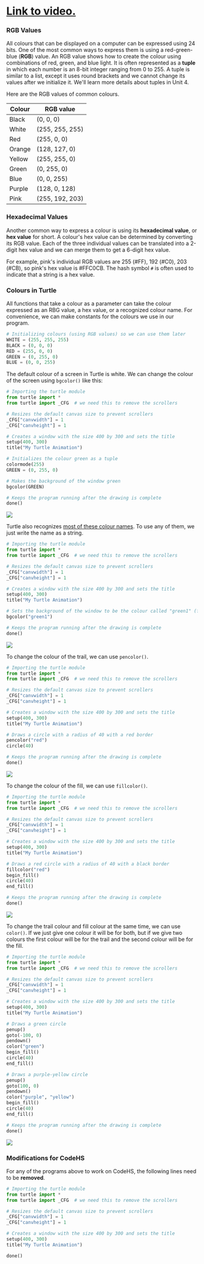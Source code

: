 # [Link to video.](https://www.youtube.com/watch?v=N-DQgmRorxA&list=PLVD25niNi0BkyCc47RgZHKnmIh6nsupN7)

### RGB Values

All colours that can be displayed on a computer can be expressed using 24 bits. One of the most common ways to express them is using a red-green-blue (**RGB**) value. An RGB value shows how to create the colour using combinations of red, green, and blue light. It is often represented as a **tuple** in which each number is an 8-bit integer ranging from 0 to 255. A tuple is similar to a list, except it uses round brackets and we cannot change its values after we initialize it. We'll learn more details about tuples in Unit 4.

Here are the RGB values of common colours.

| Colour | RGB value       |
| ------ | --------------- |
| Black  | (0, 0, 0)       |
| White  | (255, 255, 255) |
| Red    | (255, 0, 0)     |
| Orange | (128, 127, 0)   |
| Yellow | (255, 255, 0)   |
| Green  | (0, 255, 0)     |
| Blue   | (0, 0, 255)     |
| Purple | (128, 0, 128)   |
| Pink   | (255, 192, 203) |

### Hexadecimal Values

Another common way to express a colour is using its **hexadecimal value**, or **hex value** for short. A colour's hex value can be determined by converting its RGB value. Each of the three individual values can be translated into a 2-digit hex value and we can merge them to get a 6-digit hex value. 

For example, pink's individual RGB values are 255 (#FF), 192 (#C0), 203 (#CB), so pink's hex value is #FFC0CB. The hash symbol `#` is often used to indicate that a string is a hex value.

### Colours in Turtle

All functions that take a colour as a parameter can take the colour expressed as an RBG value, a hex value, or a recognized colour name. For convenience, we can make constants for the colours we use in our program.

```python
# Initializing colours (using RGB values) so we can use them later
WHITE = (255, 255, 255)
BLACK = (0, 0, 0)
RED = (255, 0, 0)
GREEN = (0, 255, 0)
BLUE = (0, 0, 255)
```

The default colour of a screen in Turtle is white. We can change the colour of the screen using `bgcolor()` like this:

```python
# Importing the turtle module
from turtle import *
from turtle import _CFG  # we need this to remove the scrollers

# Resizes the default canvas size to prevent scrollers
_CFG["canvwidth"] = 1 
_CFG["canvheight"] = 1

# Creates a window with the size 400 by 300 and sets the title
setup(400, 300)
title("My Turtle Animation")

# Initializes the colour green as a tuple
colormode(255)
GREEN = (0, 255, 0)

# Makes the background of the window green
bgcolor(GREEN)

# Keeps the program running after the drawing is complete
done()
```

![](../Images/Turtle_Screen_Colour.png)

Turtle also recognizes [most of these colour names](https://www.tcl.tk/man/tcl/TkCmd/colors.html). To use any of them, we just write the name as a string.

```python
# Importing the turtle module
from turtle import *
from turtle import _CFG  # we need this to remove the scrollers

# Resizes the default canvas size to prevent scrollers
_CFG["canvwidth"] = 1 
_CFG["canvheight"] = 1

# Creates a window with the size 400 by 300 and sets the title
setup(400, 300)
title("My Turtle Animation")

# Sets the background of the window to be the colour called "green1" (from the list of recognized colour names)
bgcolor("green1")

# Keeps the program running after the drawing is complete
done()
```

![](../Images/Turtle_Screen_Colour.png)

To change the colour of the trail, we can use `pencolor()`.

```python
# Importing the turtle module
from turtle import *
from turtle import _CFG  # we need this to remove the scrollers

# Resizes the default canvas size to prevent scrollers
_CFG["canvwidth"] = 1 
_CFG["canvheight"] = 1

# Creates a window with the size 400 by 300 and sets the title
setup(400, 300)
title("My Turtle Animation")

# Draws a circle with a radius of 40 with a red border
pencolor("red")
circle(40)

# Keeps the program running after the drawing is complete
done()
```

![](../Images/Turtle_Colour_1.png)

To change the colour of the fill, we can use `fillcolor()`.


```python
# Importing the turtle module
from turtle import *
from turtle import _CFG  # we need this to remove the scrollers

# Resizes the default canvas size to prevent scrollers
_CFG["canvwidth"] = 1 
_CFG["canvheight"] = 1

# Creates a window with the size 400 by 300 and sets the title
setup(400, 300)
title("My Turtle Animation")

# Draws a red circle with a radius of 40 with a black border
fillcolor("red")
begin_fill()
circle(40)
end_fill()

# Keeps the program running after the drawing is complete
done()
```

![](../Images/Turtle_Colour_2.png)

To change the trail colour and fill colour at the same time, we can use `color()`. If we just give one colour it will be for both, but if we give two colours the first colour will be for the trail and the second colour will be for the fill.

```python
# Importing the turtle module
from turtle import *
from turtle import _CFG  # we need this to remove the scrollers

# Resizes the default canvas size to prevent scrollers
_CFG["canvwidth"] = 1 
_CFG["canvheight"] = 1

# Creates a window with the size 400 by 300 and sets the title
setup(400, 300)
title("My Turtle Animation")

# Draws a green circle
penup()
goto(-100, 0)
pendown()
color("green")
begin_fill()
circle(40)
end_fill()

# Draws a purple-yellow circle
penup()
goto(100, 0)
pendown()
color("purple", "yellow")
begin_fill()
circle(40)
end_fill()

# Keeps the program running after the drawing is complete
done()
```

![](../Images/Turtle_Colour_3.png)

### Modifications for CodeHS

For any of the programs above to work on CodeHS, the following lines need to be **removed**.

```python
# Importing the turtle module
from turtle import *
from turtle import _CFG  # we need this to remove the scrollers

# Resizes the default canvas size to prevent scrollers
_CFG["canvwidth"] = 1 
_CFG["canvheight"] = 1

# Creates a window with the size 400 by 300 and sets the title
setup(400, 300)
title("My Turtle Animation")
```

```python
done()
```

